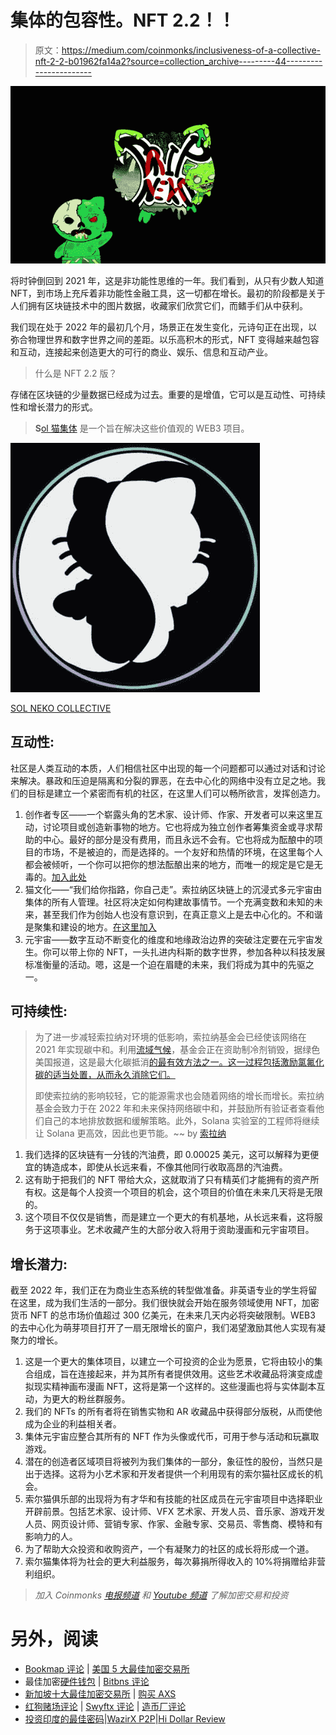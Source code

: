 # 集体的包容性。NFT 2.2！！

> 原文：<https://medium.com/coinmonks/inclusiveness-of-a-collective-nft-2-2-b01962fa14a2?source=collection_archive---------44----------------------->

![](img/03868b51ba2bccc6001d8c2922299b19.png)

将时钟倒回到 2021 年，这是非功能性思维的一年。我们看到，从只有少数人知道 NFT，到市场上充斥着非功能性金融工具，这一切都在增长。最初的阶段都是关于人们拥有区块链技术中的图片数据，收藏家们欣赏它们，而鳍手们从中获利。

我们现在处于 2022 年的最初几个月，场景正在发生变化，元诗句正在出现，以弥合物理世界和数字世界之间的差距。以乐高积木的形式，NFT 变得越来越包容和互动，连接起来创造更大的可行的商业、娱乐、信息和互动产业。

> 什么是 NFT 2.2 版？

存储在区块链的少量数据已经成为过去。重要的是增值，它可以是互动性、可持续性和增长潜力的形式。

> **S**[ol 猫集体](https://twitter.com/SolanaNeko?s=20&t=DbOjZ7oEY_PmKEaINuc0bQ) 是一个旨在解决这些价值观的 WEB3 项目。

![](img/77fcd45d9d95c81b41bef31673641617.png)

[SOL NEKO COLLECTIVE](https://twitter.com/SolanaNeko?s=20&t=DbOjZ7oEY_PmKEaINuc0bQ)

## **互动性:**

社区是人类互动的本质，人们相信社区中出现的每一个问题都可以通过对话和讨论来解决。暴政和压迫是隔离和分裂的罪恶，在去中心化的网络中没有立足之地。我们的目标是建立一个紧密而有机的社区，在这里人们可以畅所欲言，发挥创造力。

1.  创作者专区——一个崭露头角的艺术家、设计师、作家、开发者可以来这里互动，讨论项目或创造新事物的地方。它也将成为独立创作者筹集资金或寻求帮助的中心。最好的部分是没有费用，而且永远不会有。它也将成为酝酿中的项目的市场，不是被迫的，而是选择的。一个友好和热情的环境，在这里每个人都会被倾听，一个你可以把你的想法酝酿出来的地方，而唯一的规定是它是无毒的。[加入此处](https://discord.gg/ACTxCKSYEq)
2.  猫文化——“我们给你指路，你自己走”。索拉纳区块链上的沉浸式多元宇宙由集体的所有人管理。社区将决定如何构建故事情节。一个充满变数和未知的未来，甚至我们作为创始人也没有意识到，在真正意义上是去中心化的。不和谐是聚集和建设的地方。[在这里加入](https://discord.gg/ACTxCKSYEq)
3.  元宇宙——数字互动不断变化的维度和地缘政治边界的突破注定要在元宇宙发生。你可以带上你的 NFT，一头扎进内科斯的数字世界，参加各种以科技发展标准衡量的活动。嗯，这是一个迫在眉睫的未来，我们将成为其中的先驱之一。

## **可持续性:**

> 为了进一步减轻索拉纳对环境的低影响，索拉纳基金会已经使该网络在 2021 年实现碳中和。利用[流域气候](https://watershedclimate.com/)，基金会正在资助制冷剂销毁，据绿色美国报道，这是最大化碳抵消[的最有效方法之一。这一过程包括激励氯氟化碳的适当处置，从而永久消除它们。](https://www.greenamerica.org/climate-change-100-reasons-hope/top-10-solutions-reverse-climate-change)
> 
> 即使索拉纳的影响较轻，它的能源需求也会随着网络的增长而增长。索拉纳基金会致力于在 2022 年和未来保持网络碳中和，并鼓励所有验证者查看他们自己的本地排放数据和缓解策略。此外，Solana 实验室的工程师将继续让 Solana 更高效，因此也更节能。~~ by [索拉纳](https://solana.com/environment)

1.  我们选择的区块链有一分钱的汽油费，即 0.00025 美元，这可以解释为更便宜的铸造成本，即使从长远来看，不像其他同行收取高昂的汽油费。
2.  这有助于把我们的 NFT 带给大众，这就取消了只有精英们才能拥有的资产所有权。这是每个人投资一个项目的机会，这个项目的价值在未来几天将是无限的。
3.  这个项目不仅仅是销售，而是建立一个更大的有机基地，从长远来看，这将服务于这项事业。艺术收藏产生的大部分收入将用于资助漫画和元宇宙项目。

## **增长潜力:**

截至 2022 年，我们正在为商业生态系统的转型做准备。非英语专业的学生将留在这里，成为我们生活的一部分。我们很快就会开始在服务领域使用 NFT，加密货币 NFT 的总市场价值超过 300 亿美元，在未来几天内必将突破限制。WEB3 的去中心化为萌芽项目打开了一扇无限增长的窗户，我们渴望激励其他人实现有凝聚力的增长。

1.  这是一个更大的集体项目，以建立一个可投资的企业为愿景，它将由较小的集合组成，旨在连接起来，并为其所有者提供效用。这些艺术收藏品将演变成虚拟现实精神画布漫画 NFT，这将是第一个这样的。这些漫画也将与实体副本互动，为更大的粉丝群服务。
2.  我们的 NFTs 的所有者将在销售实物和 AR 收藏品中获得部分版税，从而使他成为企业的利益相关者。
3.  集体元宇宙应整合其所有的 NFT 作为头像或代币，可用于参与活动和玩赢取游戏。
4.  潜在的创造者区域项目将被列为我们集体的一部分，象征性的股份，当然只是出于选择。这将为小艺术家和开发者提供一个利用现有的索尔猫社区成长的机会。
5.  索尔猫俱乐部的出现将为有才华和有技能的社区成员在元宇宙项目中选择职业开辟前景。包括艺术家、设计师、VFX 艺术家、开发人员、音乐家、游戏开发人员、网页设计师、营销专家、作家、金融专家、交易员、零售商、模特和有影响力的人。
6.  为了帮助大众投资和收购资产，一个有凝聚力的社区的成长将形成一个道。
7.  索尔猫集体将为社会的更大利益服务，每次募捐所得收入的 10%将捐赠给非营利组织。

> *加入 Coinmonks* [*电报频道*](https://t.me/coincodecap) *和* [*Youtube 频道*](https://www.youtube.com/c/coinmonks/videos) *了解加密交易和投资*

# 另外，阅读

*   [Bookmap 评论](https://coincodecap.com/bookmap-review-2021-best-trading-software) | [美国 5 大最佳加密交易所](https://coincodecap.com/crypto-exchange-usa)
*   最佳加密[硬件钱包](/coinmonks/hardware-wallets-dfa1211730c6) | [Bitbns 评论](/coinmonks/bitbns-review-38256a07e161)
*   [新加坡十大最佳加密交易所](https://coincodecap.com/crypto-exchange-in-singapore) | [购买 AXS](https://coincodecap.com/buy-axs-token)
*   [红狗赌场评论](https://coincodecap.com/red-dog-casino-review) | [Swyftx 评论](https://coincodecap.com/swyftx-review) | [造币厂评论](https://coincodecap.com/coingate-review)
*   [投资印度的最佳密码](https://coincodecap.com/best-crypto-to-invest-in-india-in-2021)|[WazirX P2P](https://coincodecap.com/wazirx-p2p)|[Hi Dollar Review](https://coincodecap.com/hi-dollar-review)